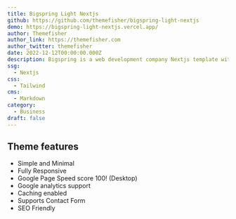 ```yaml
---
title: Bigspring Light Nextjs
github: https://github.com/themefisher/bigspring-light-nextjs
demo: https://bigspring-light-nextjs.vercel.app/
author: Themefisher
author_link: https://themefisher.com
author_twitter: themefisher
date: 2022-12-12T00:00:00.000Z
description: Bigspring is a web development company Nextjs template with Tailwind CSS. It is a very stylish, responsive, and ready-to-use theme.
ssg:
  - Nextjs
css:
  - Tailwind
cms:
  - Markdown
category:
  - Business
draft: false
---
```


## Theme features

- Simple and Minimal
- Fully Responsive
- Google Page Speed score 100! (Desktop)
- Google analytics support
- Caching enabled
- Supports Contact Form
- SEO Friendly
